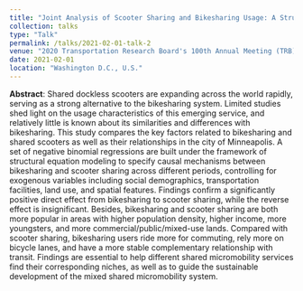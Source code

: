 ```yaml
---
title: "Joint Analysis of Scooter Sharing and Bikesharing Usage: A Structural Equation Modeling Approach"
collection: talks
type: "Talk"
permalink: /talks/2021-02-01-talk-2
venue: "2020 Transportation Research Board's 100th Annual Meeting (TRB)"
date: 2021-02-01
location: "Washington D.C., U.S."
---
```

**Abstract**: Shared dockless scooters are expanding across the world rapidly, serving as a strong alternative to the bikesharing system. Limited studies shed light on the usage characteristics of this emerging service, and relatively little is known about its similarities and differences with bikesharing. This study compares the key factors related to bikesharing and shared scooters as well as their relationships in the city of Minneapolis. A set of negative binomial regressions are built under the framework of structural equation modeling to specify causal mechanisms between bikesharing and scooter sharing across different periods, controlling for exogenous variables including social demographics, transportation facilities, land use, and spatial features. Findings confirm a significantly positive direct effect from bikesharing to scooter sharing, while the reverse effect is insignificant. Besides, bikesharing and scooter sharing are both more popular in areas with higher population density, higher income, more youngsters, and more commercial/public/mixed-use lands. Compared with scooter sharing, bikesharing users ride more for commuting, rely more on bicycle lanes, and have a more stable complementary relationship with transit. Findings are essential to help different shared micromobility services find their corresponding niches, as well as to guide the sustainable development of the mixed shared micromobility system.

